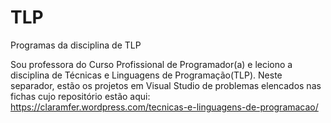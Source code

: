 # TLP
Programas da disciplina de TLP

Sou professora do Curso Profissional de Programador(a) e leciono a disciplina de Técnicas e Linguagens de Programação(TLP).
Neste separador, estão os projetos em Visual Studio de problemas elencados nas fichas cujo repositório estão aqui: https://claramfer.wordpress.com/tecnicas-e-linguagens-de-programacao/
